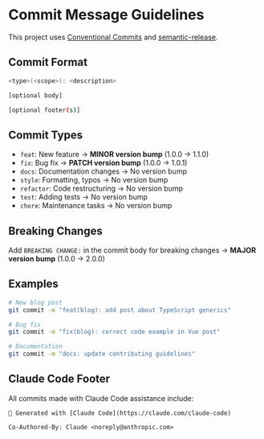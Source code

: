 # Commit Message Guidelines

This project uses [Conventional Commits](https://www.conventionalcommits.org/) and [semantic-release](https://semantic-release.gitbook.io/).

## Commit Format

```bash
<type>(<scope>): <description>

[optional body]

[optional footer(s)]
```

## Commit Types

- `feat`: New feature → **MINOR version bump** (1.0.0 → 1.1.0)
- `fix`: Bug fix → **PATCH version bump** (1.0.0 → 1.0.1)
- `docs`: Documentation changes → No version bump
- `style`: Formatting, typos → No version bump
- `refactor`: Code restructuring → No version bump
- `test`: Adding tests → No version bump
- `chore`: Maintenance tasks → No version bump

## Breaking Changes

Add `BREAKING CHANGE:` in the commit body for breaking changes → **MAJOR version bump** (1.0.0 → 2.0.0)

## Examples

```bash
# New blog post
git commit -m "feat(blog): add post about TypeScript generics"

# Bug fix
git commit -m "fix(blog): correct code example in Vue post"

# Documentation
git commit -m "docs: update contributing guidelines"
```

## Claude Code Footer

All commits made with Claude Code assistance include:

```
🤖 Generated with [Claude Code](https://claude.com/claude-code)

Co-Authored-By: Claude <noreply@anthropic.com>
```
